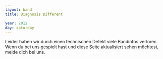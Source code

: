 ```yaml
---
layout: band
title: Diagnosis Different

year: 2012
day: saturday
---
```


Leider haben wir durch einen technischen Defekt viele Bandinfos verloren. Wenn du bei uns gespielt hast und diese Seite aktualisiert sehen möchtest, melde dich bei uns.
